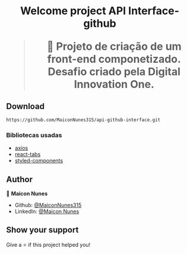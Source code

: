 <h1 align="center">Welcome project API Interface-github

> 🦀 Projeto de criação de um front-end componetizado. Desafio criado pela Digital Innovation One.
## Download

```sh
https://github.com/MaiconNunes315/api-github-interface.git
```
### Bibliotecas usadas

- [axios](https://www.npmjs.com/package/axios)
- [react-tabs](https://www.npmjs.com/package/react-tabs)
- [styled-components](https://styled-components.com/)
  
## Author

👤 **Maicon Nunes**

- Github: [@MaiconNunes315](https://github.com/MaiconNunes315)
- LinkedIn: [@Maicon Nunes](https://www.linkedin.com/in/maicon-nunes-978454110/)

## Show your support

Give a ⭐️ if this project helped you!









